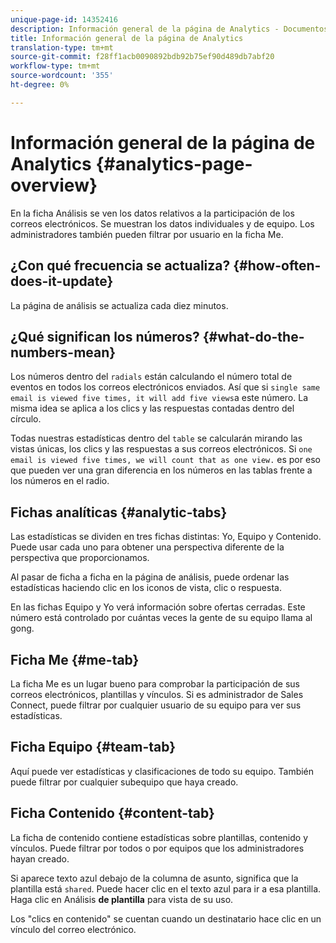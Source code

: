 ```yaml
---
unique-page-id: 14352416
description: Información general de la página de Analytics - Documentos de marketing - Documentación del producto
title: Información general de la página de Analytics
translation-type: tm+mt
source-git-commit: f28ff1acb0090892bdb92b75ef90d489db7abf20
workflow-type: tm+mt
source-wordcount: '355'
ht-degree: 0%

---
```



# Información general de la página de Analytics {#analytics-page-overview}

En la ficha Análisis se ven los datos relativos a la participación de los correos electrónicos. Se muestran los datos individuales y de equipo. Los administradores también pueden filtrar por usuario en la ficha Me.

## ¿Con qué frecuencia se actualiza? {#how-often-does-it-update}

La página de análisis se actualiza cada diez minutos.

## ¿Qué significan los números? {#what-do-the-numbers-mean}

Los números dentro del `radials` están calculando el número total de eventos en todos los correos electrónicos enviados. Así que si `single same email is viewed five times, it will add five views`a este número. La misma idea se aplica a los clics y las respuestas contadas dentro del círculo.

Todas nuestras estadísticas dentro del `table` se calcularán mirando las vistas únicas, los clics y las respuestas a sus correos electrónicos. Si `one email is viewed five times, we will count that as one view.` es por eso que pueden ver una gran diferencia en los números en las tablas frente a los números en el radio.

## Fichas analíticas {#analytic-tabs}

Las estadísticas se dividen en tres fichas distintas: Yo, Equipo y Contenido. Puede usar cada uno para obtener una perspectiva diferente de la perspectiva que proporcionamos.

Al pasar de ficha a ficha en la página de análisis, puede ordenar las estadísticas haciendo clic en los iconos de vista, clic o respuesta.

En las fichas Equipo y Yo verá información sobre ofertas cerradas. Este número está controlado por cuántas veces la gente de su equipo llama al gong.

## Ficha Me {#me-tab}

La ficha Me es un lugar bueno para comprobar la participación de sus correos electrónicos, plantillas y vínculos. Si es administrador de Sales Connect, puede filtrar por cualquier usuario de su equipo para ver sus estadísticas.

## Ficha Equipo {#team-tab}

Aquí puede ver estadísticas y clasificaciones de todo su equipo. También puede filtrar por cualquier subequipo que haya creado.

## Ficha Contenido {#content-tab}

La ficha de contenido contiene estadísticas sobre plantillas, contenido y vínculos. Puede filtrar por todos o por equipos que los administradores hayan creado.

Si aparece texto azul debajo de la columna de asunto, significa que la plantilla está `shared`. Puede hacer clic en el texto azul para ir a esa plantilla. Haga clic en Análisis **de plantilla** para vista de su uso.

Los &quot;clics en contenido&quot; se cuentan cuando un destinatario hace clic en un vínculo del correo electrónico.
